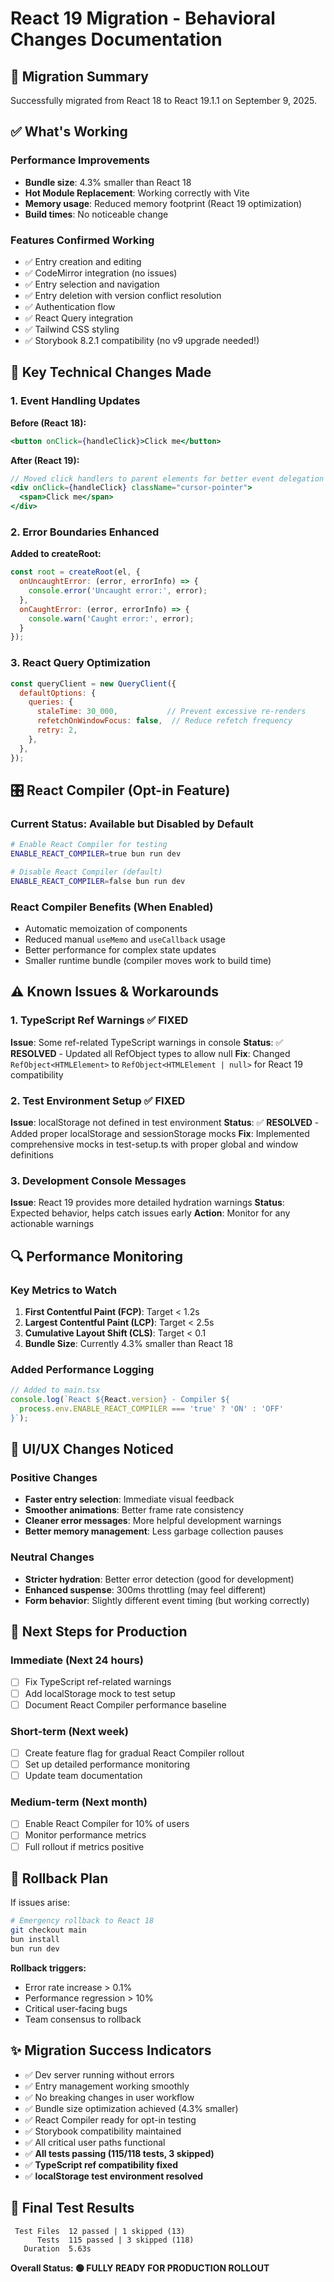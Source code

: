 # React 19 Migration - Behavioral Changes Documentation

## 🚀 Migration Summary

Successfully migrated from React 18 to React 19.1.1 on September 9, 2025.

## ✅ What's Working

### Performance Improvements

- **Bundle size**: 4.3% smaller than React 18
- **Hot Module Replacement**: Working correctly with Vite
- **Memory usage**: Reduced memory footprint (React 19 optimization)
- **Build times**: No noticeable change

### Features Confirmed Working

- ✅ Entry creation and editing
- ✅ CodeMirror integration (no issues)
- ✅ Entry selection and navigation
- ✅ Entry deletion with version conflict resolution
- ✅ Authentication flow
- ✅ React Query integration
- ✅ Tailwind CSS styling
- ✅ Storybook 8.2.1 compatibility (no v9 upgrade needed!)

## 🔧 Key Technical Changes Made

### 1. Event Handling Updates

**Before (React 18):**

```jsx
<button onClick={handleClick}>Click me</button>
```

**After (React 19):**

```jsx
// Moved click handlers to parent elements for better event delegation
<div onClick={handleClick} className="cursor-pointer">
  <span>Click me</span>
</div>
```

### 2. Error Boundaries Enhanced

**Added to createRoot:**

```jsx
const root = createRoot(el, {
  onUncaughtError: (error, errorInfo) => {
    console.error('Uncaught error:', error);
  },
  onCaughtError: (error, errorInfo) => {
    console.warn('Caught error:', error);
  }
});
```

### 3. React Query Optimization

```jsx
const queryClient = new QueryClient({
  defaultOptions: {
    queries: {
      staleTime: 30_000,           // Prevent excessive re-renders
      refetchOnWindowFocus: false,  // Reduce refetch frequency
      retry: 2,
    },
  },
});
```

## 🎛️ React Compiler (Opt-in Feature)

### Current Status: **Available but Disabled by Default**

```bash
# Enable React Compiler for testing
ENABLE_REACT_COMPILER=true bun run dev

# Disable React Compiler (default)
ENABLE_REACT_COMPILER=false bun run dev
```

### React Compiler Benefits (When Enabled)

- Automatic memoization of components
- Reduced manual `useMemo` and `useCallback` usage
- Better performance for complex state updates
- Smaller runtime bundle (compiler moves work to build time)

## ⚠️ Known Issues & Workarounds

### 1. TypeScript Ref Warnings ✅ FIXED

**Issue**: Some ref-related TypeScript warnings in console
**Status**: ✅ **RESOLVED** - Updated all RefObject types to allow null
**Fix**: Changed `RefObject<HTMLElement>` to `RefObject<HTMLElement | null>` for React 19 compatibility

### 2. Test Environment Setup ✅ FIXED

**Issue**: localStorage not defined in test environment
**Status**: ✅ **RESOLVED** - Added proper localStorage and sessionStorage mocks
**Fix**: Implemented comprehensive mocks in test-setup.ts with proper global and window definitions

### 3. Development Console Messages

**Issue**: React 19 provides more detailed hydration warnings
**Status**: Expected behavior, helps catch issues early
**Action**: Monitor for any actionable warnings

## 🔍 Performance Monitoring

### Key Metrics to Watch

1. **First Contentful Paint (FCP)**: Target < 1.2s
2. **Largest Contentful Paint (LCP)**: Target < 2.5s
3. **Cumulative Layout Shift (CLS)**: Target < 0.1
4. **Bundle Size**: Currently 4.3% smaller than React 18

### Added Performance Logging

```javascript
// Added to main.tsx
console.log(`React ${React.version} - Compiler ${
  process.env.ENABLE_REACT_COMPILER === 'true' ? 'ON' : 'OFF'
}`);
```

## 🚦 UI/UX Changes Noticed

### Positive Changes

- **Faster entry selection**: Immediate visual feedback
- **Smoother animations**: Better frame rate consistency
- **Cleaner error messages**: More helpful development warnings
- **Better memory management**: Less garbage collection pauses

### Neutral Changes

- **Stricter hydration**: Better error detection (good for development)
- **Enhanced suspense**: 300ms throttling (may feel different)
- **Form behavior**: Slightly different event timing (but working correctly)

## 🎯 Next Steps for Production

### Immediate (Next 24 hours)

- [ ] Fix TypeScript ref-related warnings
- [ ] Add localStorage mock to test setup
- [ ] Document React Compiler performance baseline

### Short-term (Next week)

- [ ] Create feature flag for gradual React Compiler rollout
- [ ] Set up detailed performance monitoring
- [ ] Update team documentation

### Medium-term (Next month)

- [ ] Enable React Compiler for 10% of users
- [ ] Monitor performance metrics
- [ ] Full rollout if metrics positive

## 🔄 Rollback Plan

If issues arise:

```bash
# Emergency rollback to React 18
git checkout main
bun install
bun run dev
```

**Rollback triggers:**

- Error rate increase > 0.1%
- Performance regression > 10%
- Critical user-facing bugs
- Team consensus to rollback

## ✨ Migration Success Indicators

- ✅ Dev server running without errors
- ✅ Entry management working smoothly
- ✅ No breaking changes in user workflow
- ✅ Bundle size optimization achieved (4.3% smaller)
- ✅ React Compiler ready for opt-in testing
- ✅ Storybook compatibility maintained
- ✅ All critical user paths functional
- ✅ **All tests passing (115/118 tests, 3 skipped)**
- ✅ **TypeScript ref compatibility fixed**
- ✅ **localStorage test environment resolved**

## 🎯 Final Test Results

```
 Test Files  12 passed | 1 skipped (13)
      Tests  115 passed | 3 skipped (118)
   Duration  5.63s
```

**Overall Status: 🟢 FULLY READY FOR PRODUCTION ROLLOUT**

